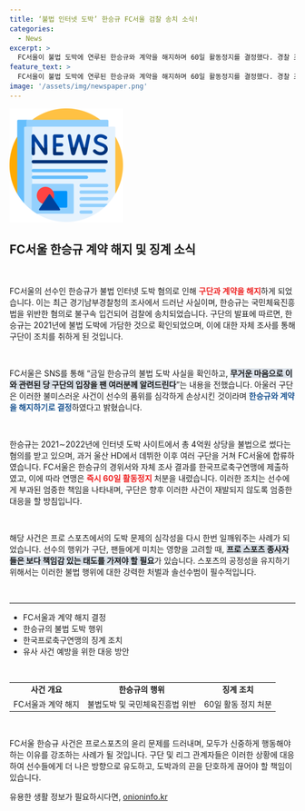 ```yaml
---
title: ‘불법 인터넷 도박’ 한승규 FC서울 검찰 송치 소식!
categories:
  - News
excerpt: >
  FC서울이 불법 도박에 연루된 한승규와 계약을 해지하며 60일 활동정지를 결정했다. 경찰 조사에서 드러난 그의 도박 금액은 무려 4억원. 그가 K리그에서 처한 치명적인 후폭풍이 궁금하다!
feature_text: >
  FC서울이 불법 도박에 연루된 한승규와 계약을 해지하며 60일 활동정지를 결정했다. 경찰 조사에서 드러난 그의 도박 금액은 무려 4억원. 그가 K리그에서 처한 치명적인 후폭풍이 궁금하다!
image: '/assets/img/newspaper.png'
---
```


<p><img src="/assets/img/newspaper.png" alt="kimp 속보" /></p>

<h2 data-ke-size="size26">FC서울 한승규 계약 해지 및 징계 소식</h2>

<p data-ke-size="size16">&nbsp;</p>

<p>FC서울의 선수인 한승규가 불법 인터넷 도박 혐의로 인해 <b><span style="color: #ee2323;">구단과 계약을 해지</span></b>하게 되었습니다. 이는 최근 경기남부경찰청의 조사에서 드러난 사실이며, 한승규는 국민체육진흥법을 위반한 혐의로 불구속 입건되어 검찰에 송치되었습니다. 구단의 발표에 따르면, 한승규는 2021년에 불법 도박에 가담한 것으로 확인되었으며, 이에 대한 자체 조사를 통해 구단이 조치를 취하게 된 것입니다.</p>

<p data-ke-size="size16">&nbsp;</p>

<p>FC서울은 SNS를 통해 “금일 한승규의 불법 도박 사실을 확인하고, <b><span style="background-color: #21538527;">무거운 마음으로 이와 관련된 당 구단의 입장을 팬 여러분께 알려드린다</span></b>”는 내용을 전했습니다. 아울러 구단은 이러한 불미스러운 사건이 선수의 품위를 심각하게 손상시킨 것이라며 <b><span style="color: #1a5490;">한승규와 계약을 해지하기로 결정</span></b>하였다고 밝혔습니다.</p>

<p data-ke-size="size16">&nbsp;</p>

<p>한승규는 2021∼2022년에 인터넷 도박 사이트에서 총 4억원 상당을 불법으로 썼다는 혐의를 받고 있으며, 과거 울산 HD에서 데뷔한 이후 여러 구단을 거쳐 FC서울에 합류하였습니다. FC서울은 한승규의 경위서와 자체 조사 결과를 한국프로축구연맹에 제출하였고, 이에 따라 연맹은 <b><span style="color: #ee2323;">즉시 60일 활동정지</span></b> 처분을 내렸습니다. 이러한 조치는 선수에게 부과된 엄중한 책임을 나타내며, 구단은 향후 이러한 사건이 재발되지 않도록 엄중한 대응을 할 방침입니다.</p>

<p data-ke-size="size16">&nbsp;</p>

<p>해당 사건은 프로 스포츠에서의 도박 문제의 심각성을 다시 한번 일깨워주는 사례가 되었습니다. 선수의 행위가 구단, 팬들에게 미치는 영향을 고려할 때, <b><span style="background-color: #21538527;">프로 스포츠 종사자들은 보다 책임감 있는 태도를 가져야 할 필요</span></b>가 있습니다. 스포츠의 공정성을 유지하기 위해서는 이러한 불법 행위에 대한 강력한 처벌과 솔선수범이 필수적입니다.</p>

<p data-ke-size="size16">&nbsp;</p>

<hr>

<ul>
  <li>FC서울과 계약 해지 결정</li>
  <li>한승규의 불법 도박 행위</li>
  <li>한국프로축구연맹의 징계 조치</li>
  <li>유사 사건 예방을 위한 대응 방안</li>
</ul>

<p data-ke-size="size16">&nbsp;</p>

<table>
  <tr>
    <td style="text-align: center; height: 17px;"><b>사건 개요</b></td>
    <td style="text-align: center; height: 17px;"><b>한승규의 행위</b></td>
    <td style="text-align: center; height: 17px;"><b>징계 조치</b></td>
  </tr>
  <tr>
    <td style="text-align: center; height: 17px;">FC서울과 계약 해지</td>
    <td style="text-align: center; height: 17px;">불법도박 및 국민체육진흥법 위반</td>
    <td style="text-align: center; height: 17px;">60일 활동 정지 처분</td>
  </tr>
</table>

<p data-ke-size="size16">&nbsp;</p>

<p>FC서울 한승규 사건은 프로스포츠의 윤리 문제를 드러내며, 모두가 신중하게 행동해야 하는 이유를 강조하는 사례가 될 것입니다. 구단 및 리그 관계자들은 이러한 상황에 대응하여 선수들에게 더 나은 방향으로 유도하고, 도박과의 끈을 단호하게 끊어야 할 책임이 있습니다.</p>
유용한 생활 정보가 필요하시다면, <a href="https://onioninfo.kr" rel="dofollow">onioninfo.kr</a>


